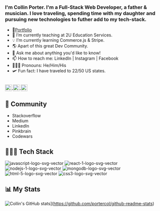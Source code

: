 ### I'm Collin Porter. I'm a Full-Stack Web Developer, a father & musician. I love traveling, spending time with my daughter and pursuing new technologies to futher add to my tech-stack.

- 📝[Portfolio](http://cporter.herokuapp.com/)
- 🔭 I’m currently teaching at 2U Education Services.
- 💡 I’m currently learning Commerce.js & Stripe.
- 🌎 Apart of this great Dev Community. 
- 💬 Ask me about anything you'd like to know!
- 📫 How to reach me: LinkedIn | Instagram | Facebook
- 👱🏼‍♂️ Pronouns: He/Him/His
- 🛩 Fun fact: I have traveled to 22/50 US states.

<br/>

<a href="https://www.linkedin.com/in/collin-porter-7b65311a8/">
<img align="center" alt="Collin Porter" width="22px" src="https://cdn.jsdelivr.net/npm/simple-icons@v3/icons/linkedin.svg" />
</a>
<a href="https://www.instagram.com/thewalsterofficial/">
<img align="center" alt="Collin Porter" width="22px" src="https://cdn.jsdelivr.net/npm/simple-icons@v3/icons/instagram.svg" />
</a>
<a href="https://www.facebook.com/portercol/">
<img align="center" alt="Collin Porter | Facebook" width="22px" src="https://cdn.jsdelivr.net/npm/simple-icons@v3/icons/youtube.svg" />
</a>

## 👥 Community
- Stackoverflow
- Medium
- LinkedIn
- Pinkbrain
- Codewars

## 👨🏼‍💻 Tech Stack
![javascript-logo-svg-vector](https://user-images.githubusercontent.com/65620655/163901564-87cea06a-20af-428f-835e-871cfaa0e37a.svg)
![react-1-logo-svg-vector](https://user-images.githubusercontent.com/65620655/163901590-046a6b5b-63d6-40a2-bf56-04bda0dd7618.svg)
![nodejs-1-logo-svg-vector](https://user-images.githubusercontent.com/65620655/163901631-e3b85662-308c-4bf5-a048-585acefc5330.svg)
![mongodb-logo-svg-vector](https://user-images.githubusercontent.com/65620655/163901641-e13b93fd-cc31-4f21-b9e7-3e7fdc65d370.svg)
![html-5-logo-svg-vector](https://user-images.githubusercontent.com/65620655/163901670-8d4a0632-0713-46f2-b974-d89c252589aa.svg)
![css3-logo-svg-vector](https://user-images.githubusercontent.com/65620655/163901677-4ec38618-f133-4a70-b0bc-1f365d7e0bab.svg)

<!--- <code><img height="20" src=""></code>
<code><img height="20" src=""></code>
<code><img height="20" src=""></code>
<code><img height="20" src=""></code>
<code><img height="20" src=""></code> --->

## 📊 My Stats
![Collin's GitHub stats](https://github-readme-stats.vercel.app/api?username=portercol)](https://github.com/portercol/github-readme-stats)
